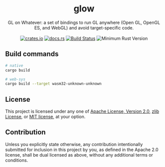 <h1 align="center">
  glow
</h1>
<div align="center">
  GL on Whatever: a set of bindings to run GL anywhere (Open GL, OpenGL ES, and WebGL) and avoid target-specific code.
</div>
<br />
<div align="center">
  <a href="https://crates.io/crates/glow"><img src="https://img.shields.io/crates/v/glow.svg?label=glow" alt="crates.io"></a>
  <a href="https://docs.rs/glow"><img src="https://docs.rs/glow/badge.svg" alt="docs.rs"></a>
  <a href="https://github.com/grovesNL/glow/actions"><img src="https://github.com/grovesNL/glow/actions/workflows/ci.yml/badge.svg?branch=main" alt="Build Status" /></a>
  <img src="https://img.shields.io/badge/min%20rust-1.73-green.svg" alt="Minimum Rust Version">
</div>

## Build commands

```sh
# native
cargo build

# web-sys
cargo build --target wasm32-unknown-unknown
```

## License

This project is licensed under any one of [Apache License, Version
2.0](LICENSE-APACHE), [zlib License](LICENSE-ZLIB), or [MIT
license](LICENSE-MIT), at your option.

## Contribution

Unless you explicitly state otherwise, any contribution intentionally submitted
for inclusion in this project by you, as defined in the Apache 2.0 license,
shall be dual licensed as above, without any additional terms or conditions.
